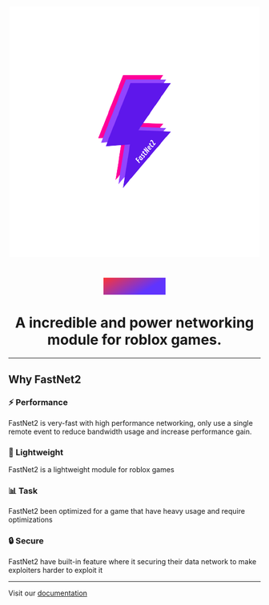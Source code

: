 <div align="center">
	<img src="docs/public/favicon.png" alt="FastNet2 icon" />
    <h1><span style="-webkit-background-clip: text; background-clip: text; background: -webkit-linear-gradient(120deg, #6034fe 30%, #fe3434); -webkit-text-fill-color: transparent;">FastNet2</span></h1>
    <p><h1>A incredible and power networking module for roblox games.</h1></p>
</div>

---

## Why FastNet2

### ⚡ Performance
FastNet2 is very-fast with high performance networking, only use a single remote event to reduce bandwidth usage and increase performance gain.

### 🍃 Lightweight
FastNet2 is a lightweight module for roblox games

### 📊 Task
FastNet2 been optimized for a game that have heavy usage and require optimizations

### 🔒 Secure
FastNet2 have built-in feature where it securing their data network to make exploiters harder to exploit it

---

Visit our [documentation](https://imezx.github.io/FastNet2)